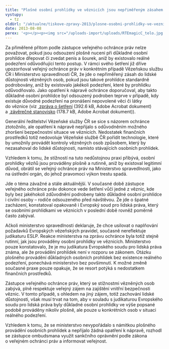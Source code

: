 ```yaml
---
title: "Plošné osobní prohlídky ve věznicích jsou nepřiměřeným zásahem do lidské důstojnosti"
vystupy:
  - tz
oldUrl: "/aktualne/tiskove-zpravy-2013/plosne-osobni-prohlidky-ve-veznicich-jsou-neprimerenym-zasahem-do-lidske-dustojnosti"
date: 2013-08-08
perex: '<p></p><p><img src="/uploads-import/uploads/RTEmagicC_telo.jpg.jpg" style="PADDING-RIGHT: 10px; FLOAT: left" height="336" width="234" alt="" />Osobní prohlídky obecně představují zásah do lidské důstojnosti vězněných osob. V prostředí výkonu trestu odnětí svobody je legitimní k ní přistoupit z důvodu zajištění vnitřní bezpečnosti (zabránění průniku nepovolených věcí do věznice), avšak pouze tehdy, pokud je prohlídka prováděna přiměřeně a  způsobem, který maximálně šetří lidskou důstojnost. </p>'
---
```


<!-- imported from the old website -->

<p>Za přiměřené přitom podle zástupce veřejného ochránce práv nelze považovat, pokud jsou odsouzení plošně nuceni při důkladné osobní prohlídce dřepovat či zvedat penis a šourek, aniž by existovalo reálné podezření odůvodňující tento postup. V rámci svého šetření již dříve upozorňoval veřejný ochránce práv v konkrétním případě Vězeňskou službu ČR i Ministerstvo spravedlnosti ČR, že jde o nepřiměřený zásah do lidské důstojnosti vězněných osob, pokud jsou takové prohlídce standardně podrobovány, aniž by existovalo jakékoli podezření, které by prohlídku odůvodňovalo. Jako opatření k nápravě ochránce doporučoval, aby takto důkladné osobní prohlídce byl odsouzený podroben teprve v případě, kdy existuje důvodné podezření na pronášení nepovolené věci či látky do věznice (viz <a title="Otevření do nového okna" href="/uploads-import/STANOVISKA/ochrana_osob_omezenych_na_svobode/645-2011-VOP-MS-Z18.pdf" target="_blank"> zpráva o šetření</a> (392.6 kB, Adobe Acrobat dokument) a <a title="Otevření do nového okna" href="/uploads-import/STANOVISKA/ochrana_osob_omezenych_na_svobode/645-2011-VOP-MS-ZSO.pdf" target="_blank"> závěrečné stanovisko</a> (178.7 kB, Adobe Acrobat dokument)).</p><p>Generální ředitelství Vězeňské služby ČR se sice s názorem ochránce ztotožnilo, ale opatření k nápravě nepřijalo s odůvodněním možného zhoršení bezpečnostní situace ve věznicích. Nedostatek finančních prostředků totiž nedovoluje Vězeňské službě ČR pořídit technologie, které by umožnily provádět kontroly vězněných osob způsobem, který by nezasahoval do lidské důstojnosti, namísto stávajících osobních prohlídek.</p><p>Vzhledem k tomu, že stížností na tuto nedůstojnou praxi přibývá, osobní prohlídky vězňů jsou prováděny plošně a rutinně, aniž by existoval legitimní důvod, obrátil se veřejný ochránce práv na Ministerstvo spravedlnosti, jako na ústřední orgán, do jehož pravomoci výkon trestu spadá. </p><p>Jde o téma závažné a stále aktuálnější. V současné době zástupce veřejného ochránce práv dokonce vede šetření vůči jedné z věznic, kde byly bez jakéhokoli zdůvodnění podrobeny takto důkladné osobní prohlídce i civilní osoby – rodiče odsouzeného před návštěvou. Že jde o špatné zacházení, konstatoval opakovaně i Evropský soud pro lidská práva, který se osobními prohlídkami ve věznicích v poslední době rovněž poměrně často zabýval.</p><p>Ačkoli ministerstvo spravedlnosti deklaruje, že chce usilovat o naplňování požadavků Evropských vězeňských pravidel, současně nereflektuje judikaturu ESLP. Reakce ministerstva na zprávu ochránce byla totiž stejně rutinní, jak jsou prováděny osobní prohlídky ve věznicích. Ministerstvo pouze konstatovalo, že je mu judikatura Evropského soudu pro lidská práva známa, ale že provádění prohlídek není v rozporu se zákonem. Otázku plošného provádění důkladných osobních prohlídek bez existence reálného podezření, ponechává ministerstvo bez povšimnutí. K možné změně současné praxe pouze opakuje, že se resort potýká s nedostatkem finančních prostředků.</p><p>Zástupce veřejného ochránce práv, který se stížnostmi vězněných osob zabývá, plně respektuje veřejný zájem na zajištění vnitřní bezpečnosti věznic. V tomto případě, s ohledem na jiný zájem, totiž zachování lidské důstojnosti, však musí trvat na tom, aby v souladu s judikaturou Evropského soudu pro lidská práva byly důkladné osobní prohlídky ve výše popsané podobě prováděny nikoliv plošně, ale pouze u konkrétních osob v situaci reálného podezření.</p><p>Vzhledem k tomu, že se ministerstvo nevypořádalo s námitkou plošného provádění osobních prohlídek a nepřijalo žádná opatření k nápravě, rozhodl se zástupce ombudsmana využít sankčního oprávnění podle zákona o veřejném ochránci práv a informovat veřejnost.</p>
